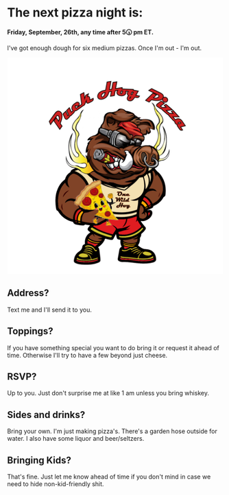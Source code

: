 # The next pizza night is:
**Friday, September, 26th, any time after 5🕠 pm ET.**

I've got enough dough for six medium pizzas. Once I'm out - I'm out. 


![Picture of a hog eating pizza](/Your%20parraph%20text%20(1).png)

## Address?
Text me and I'll send it to you.

## Toppings?
If you have something special you want to do bring it or request it ahead of time. Otherwise I'll try to have a few beyond just cheese. 

## RSVP?
Up to you. Just don't surprise me at like 1 am unless you bring whiskey.

## Sides and drinks? 
Bring your own. I'm just making pizza's. There's a garden hose outside for water. I also have some liquor and beer/seltzers.

## Bringing Kids?
That's fine. Just let me know ahead of time if you don't mind in case we need to hide non-kid-friendly shit.

